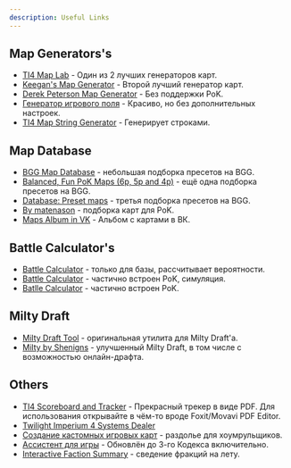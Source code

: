 ```yaml
---
description: Useful Links
---
```


## Map Generators's

* [TI4 Map Lab](https://joepinion.github.io/ti4-map-lab/) - Один из 2 лучших генераторов карт.
* [Keegan's Map Generator](https://keeganw.github.io/ti4/) - Второй лучший генератор карт.
* [Derek Peterson Map Generator](https://ti4-map-generator.derekpeterson.ca/) - Без поддержки PoK.
* [Генератор игрового поля](https://conclave.mistake-not.net/) - Красиво, но без дополнительных настроек.
* [TI4 Map String Generator](https://migpalser.github.io/TI4MapStringGenerator/) - Генерирует строками.

## Map Database

* [BGG Map Database](https://boardgamegeek.com/thread/2609062/bgg-map-database) - небольшая подборка пресетов на BGG.
* [Balanced, Fun PoK Maps (6p, 5p and 4p)](https://boardgamegeek.com/thread/2780413/balanced-fun-pok-maps-6p-5p-and-4p) - ещё одна подборка пресетов на BGG.
* [Database: Preset maps](https://boardgamegeek.com/thread/2688681/article/38044265) - третья подборка пресетов на BGG.
* [By matenason](https://imgur.com/user/matenason/posts) - подборка карт для PoK.
* [Maps Album in VK](https://vk.com/album-94376267_283780053) - Альбом с картами в ВК.

## Battle Calculator's

* [Battle Calculator](http://alphamou.se/ti4calc/) - только для базы, рассчитывает вероятности.
* [Battle Calculator](https://ti4odds.herokuapp.com/) - частично встроен PoK, симуляция.
* [Batlle Calculator](https://ti4battle.com/) - частично встроен PoK.

## Milty Draft

* [Milty Draft Tool](https://miltydraft.com/) - оригинальная утилита для Milty Draft'а.
* [Milty by Shenigns](https://milty.shenanigans.be/) - улучшенный Milty Draft, в том числе с возможностью онлайн-драфта.

## Others

* [TI4 Scoreboard and Tracker](https://drive.google.com/file/d/1pVOLPtlq-5R1CHV3wNzYMkBRJf3VaBZO/view?usp=sharing) - Прекрасный трекер в виде PDF. Для использования открывайте в чём-то вроде Foxit/Movavi PDF Editor.
* [Twilight Imperium 4 Systems Dealer](http://dah.me.uk/ti4/)
* [Создание кастомных игровых карт](http://ti4-card-images.appspot.com/static/card.html) - раздолье для хоумрульщиков.
* [Ассистент для игры](http://extraboard.net/extracomputer) - Обновлён до 3-го Кодекса включительно.
* [Interactive Faction Summary](https://sreletron.github.io/ti4/) - сведение фракций на лету.
